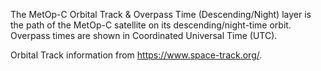 The MetOp-C Orbital Track & Overpass Time (Descending/Night) layer is the path of the MetOp-C satellite on its descending/night-time orbit. Overpass times are shown in Coordinated Universal Time (UTC).

Orbital Track information from <https://www.space-track.org/>.
